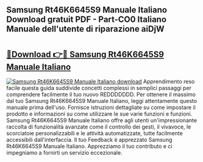 ## Samsung Rt46K6645S9 Manuale Italiano Download gratuit PDF - Part-CO0 Italiano Manuale dell'utente di riparazione aiDjW

# <h2><a href="http://dfcfvt8.blite.top/?on=Samsung+Rt46K6645S9+Manuale+Italiano">🔗Download 👉🔴 Samsung Rt46K6645S9 Manuale Italiano</a></h2>

[![Samsung Rt46K6645S9 Manuale Italiano download](https://i.imgur.com/lujVjoI.png)](http://dfcfvt8.blite.top/?on=Samsung+Rt46K6645S9+Manuale+Italiano)
Apprendimento reso facile questa guida suddivide concetti complessi in semplici passaggi per comprendere facilmente il tuo nuovo REDDDDDDD. Per ottenere il massimo dal tuo Samsung Rt46K6645S9 Manuale Italiano, leggi attentamente questo manuale prima dell'uso. Fornisce istruzioni dettagliate su come impostare il prodotto e informazioni su come utilizzare le sue varie funzioni e funzioni. Samsung Rt46K6645S9 Manuale Italiano offre agli utenti un'impressionante raccolta di funzionalità avanzate come il controllo dei gesti, il vivavoce, le scorciatoie personalizzabili e le attività automatizzate, tutte facilmente accessibili dall'interfaccia. Il tuo Feedback è apprezzato Samsung Rt46K6645S9 Manuale Italiano. Apprezziamo il tuo contributo e ci impegniamo a fornirti un servizio eccezionale.
